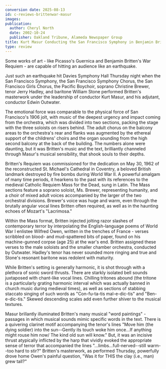 ```yaml
---
conversion date: 2025-08-13
id: c-reviews-brittenwar-masur
images:
publication:
  author: Cheryl North
  date: 2002-10-24
  publisher: Oakland Tribune, Alameda Newspaper Group
title: Kurt Masur Conducting the San Francisco Symphony in Benjamin Britten's War Requiem
type: review
---
```


Some works of art - like Picasso's Guernica and Benjamin Britten's War Requiem - are capable of hitting an audience like an earthquake.

Just such an earthquake hit Davies Symphony Hall Thursday night when the San Francisco Symphony, the San Francisco Symphony Chorus, the San Francisco Girls Chorus, the Pacific Boychoir, soprano Christine Brewer, tenor Jerry Hadley, and baritone William Stone performed Britten's masterwork under the leadership of conductor Kurt Masur, and his adjutant, conductor Edwin Outwater.

The emotional force was comparable to the physical force of San Francisco's 1906 jolt, with music of the deepest urgency and impact coming from the orchestra, which was divided into two sections, packing the stage with the three soloists on risers behind. The adult chorus on the balcony areas to the orchestra's rear and flanks was augmented by the ethereal support of the childrens' choirs and the organ sounding from the high second balcony at the back of the building. The numbers alone were daunting, but it was Britten's music and the text, brilliantly channeled through Masur's musical sensibility, that shook souls to their depths.

Britten's Requiem was commissioned for the dedication on May 30, 1962 of the reconstructed St. Michael's Cathedral in Coventry, a beloved British landmark destroyed by fire bombs during World War II. A powerful amalgam of many time periods, it hearkens to the past with its references to the medieval Catholic Requiem Mass for the Dead, sung in Latin. The Mass sections feature a soprano soloist, Ms. Brewer, representing humanity, and a choir of mixed adult voices accompanied by the larger of the two orchestral divisions. Brewer's voice was huge and warm, even through the brutally angular vocal lines Britten often required, as well as in the haunting echoes of Mozart's "Lacrimosa."

Within the Mass format, Britten injected jolting razor slashes of contemporary terror by interpolating the English-language poems of World War I enlistee Wilfred Owen, written in the trenches of France - verses scribbled on blood- and mud-spattered bits of paper, found on his machine-gunned corpse (age 25) at the war's end. Britten assigned these verses to the male soloists and the smaller chamber orchestra, conducted by Outwater. Hadley's tenor has never sounded more ringing and true and Stone's resonant baritone was redolent with maturity.

While Britten's setting is generally harmonic, it is shot through with a plethora of sonic sword thrusts. There are starkly isolated bell sounds juxtaposed with chant-like vocal lines. Chilling tritones abound (the tritone is a particularly grating harmonic interval which was actually banned in church music during medieval times), as well as sections of stabbing staccato singing of such words as "Con-fu-ta-tis mal-e-dic-tis" and "Ben-e-dic-tis." Skewed descending scales add even further shiver to the musical textures.

Masur brillantly illuminated Britten's many musical "word paintings" - passages in which musical sounds mimic specific words in the text. There is a quivering clarinet motif accompanying the tenor's lines "Move him (the dying soldier) into the sun--Gently its touch woke him once...If anything might rouse him now/ The kind old sun will know."
But, it was an incisive thrust atypically inflicted by the harp that vividly evoked the appropriate sense of terror that accompanied the lines "...limbs...full-nerved--still warm--too hard to stir?"
Britten's masterwork, as performed Thursday, powerfully drove home Owen's painful question, "Was it for THIS the clay (i.e., man) grew tall?"


